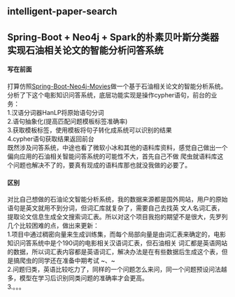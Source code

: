 intelligent-paper-search  
---  
Spring-Boot + Neo4j + Spark的朴素贝叶斯分类器实现石油相关论文的智能分析问答系统  
---
#### 写在前面  
打算仿照[Spring-Boot-Neo4j-Movies](https://github.com/kobeyk/Spring-Boot-Neo4j-Movies)做一个基于石油相关论文的智能分析系统。
分析了下这个电影知识问答系统，底层功能实现是操作cypher语句，前台的业务：   
1.汉语分词器HanLP将原始语句分词  
2.语句抽象化(提高匹配问题模板标签准确率)  
3.获取模板标签，使用模板将句子转化成系统可以识别的结果   
4.cypher语句获取结果返回前台  
既然涉及问答系统，中途也看了微软小冰和其他的语料库资料，感觉自己做出一个偏向应用的石油相关智能问答系统的可能性不大，首先自己不做
爬虫就语料库这个问题也解决不了的，要真有现成的语料库那也就没我做的必要了。  
#### 区别
对比自己想做的石油论文智能分析系统，我的数据来源都是国外网站，用户的原始语句是英文就用不到分词，但词汇库就复杂了，需要自己去找英
文人名词汇表，提取论文信息生成全文搜索词汇表。所以对这个项目我抱的期望不是很大，先罗列几个比较困难的点，做出来更新：  
1.项目中通过稠密向量来生成训练集，而每个局部向量是由词汇表来确定的，电影知识问答系统中是个190词的电影相关汉语词汇表，但石油相关
词汇都是英语网站的数据，所以词汇表内容都是英语词汇，解决办法是在有些数据后生成这个表，但是搞爬虫的同学还在准备中期考试 ~、~   
2.问题归类，英语比较吃力了，同样的一个问题怎么来问，同一个问题预设问法越多，模型在学习后识别同类问题的准确率才会更高。   
3.。。。



